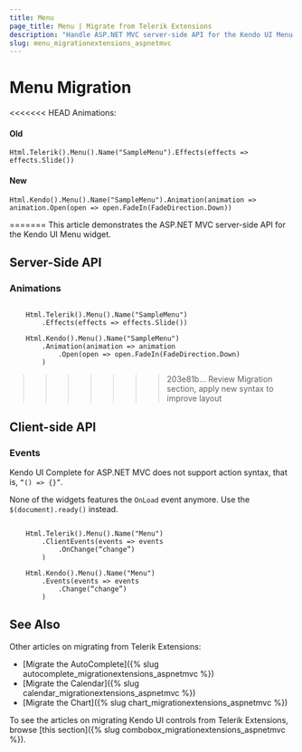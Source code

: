```yaml
---
title: Menu
page_title: Menu | Migrate from Telerik Extensions
description: "Handle ASP.NET MVC server-side API for the Kendo UI Menu widget."
slug: menu_migrationextensions_aspnetmvc
---
```


# Menu Migration

<<<<<<< HEAD
Animations:

#### Old

    Html.Telerik().Menu().Name("SampleMenu").Effects(effects => effects.Slide())

#### New

    Html.Kendo().Menu().Name("SampleMenu").Animation(animation => animation.Open(open => open.FadeIn(FadeDirection.Down))
=======
This article demonstrates the ASP.NET MVC server-side API for the Kendo UI Menu widget.

## Server-Side API

### Animations

```tab-Previous

    Html.Telerik().Menu().Name("SampleMenu")
        .Effects(effects => effects.Slide())
```
```tab-Current
    Html.Kendo().Menu().Name("SampleMenu")
        .Animation(animation => animation
            .Open(open => open.FadeIn(FadeDirection.Down)
        )
```
>>>>>>> 203e81b... Review Migration section, apply new syntax to improve layout

## Client-side API

### Events

Kendo UI Complete for ASP.NET MVC does not support action syntax, that is, `“() => {}”`.

None of the widgets features the `OnLoad` event anymore. Use the `$(document).ready()` instead.

```tab-Previous

    Html.Telerik().Menu().Name("Menu")
        .ClientEvents(events => events
            .OnChange(“change”)
        )
```
```tab-Current
    Html.Kendo().Menu().Name("Menu")
        .Events(events => events
            .Change(“change”)
        )
```
## See Also

Other articles on migrating from Telerik Extensions:

* [Migrate the AutoComplete]({% slug autocomplete_migrationextensions_aspnetmvc %})
* [Migrate the Calendar]({% slug calendar_migrationextensions_aspnetmvc %})
* [Migrate the Chart]({% slug chart_migrationextensions_aspnetmvc %})

To see the articles on migrating Кendo UI controls from Telerik Extensions, browse [this section]({% slug combobox_migrationextensions_aspnetmvc %}).
